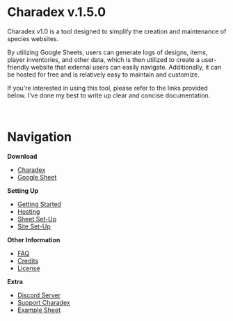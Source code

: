 # Charadex v.1.5.0

Charadex v1.0 is a tool designed to simplify the creation and maintenance of species websites.

By utilizing Google Sheets, users can generate logs of designs, items, player inventories, and other data, which is then utilized to create a user-friendly website that external users can easily navigate. Additionally, it can be hosted for free and is relatively easy to maintain and customize.

If you're interested in using this tool, please refer to the links provided below. I've done my best to write up clear and concise documentation.

&nbsp;

# Navigation

**Download**

- [Charadex](https://github.com/charadex-team/charadex-v1.0/releases/latest)
- [Google Sheet](https://docs.google.com/spreadsheets/d/1ZtejMZmVxjQEpuSOcWcVbWbb8Lcj1zLRKJsjHL2G6JY/copy)

**Setting Up**

- [Getting Started](https://github.com/charadex-team/charadex-v1.0/wiki/v1.5.0-Getting-Started)
- [Hosting](https://github.com/charadex-team/charadex-v1.0/wiki/Hosting)
- [Sheet Set-Up](https://github.com/charadex-team/charadex-v1.0/wiki/v1.5.0-Sheet-Set-Up)
- [Site Set-Up](https://github.com/charadex-team/charadex-v1.0/wiki/v1.5.0-Site-Set-Up)

**Other Information**

- [FAQ](https://github.com/charadex-team/charadex-v1.0/wiki#faq)
- [Credits](https://github.com/charadex-team/charadex-v1.0/wiki#credits)
- [License](https://github.com/charadex-team/charadex-v1.0/wiki#license)

**Extra**

- [Discord Server](https://discord.gg/3ghSjBug6a)
- [Support Charadex](https://ko-fi.com/charadex)
- [Example Sheet](https://docs.google.com/spreadsheets/d/1GwgfLizD3HQCieGia6di-TfU4E3EipT9Jb0BDZQwNak/edit?usp=sharing)